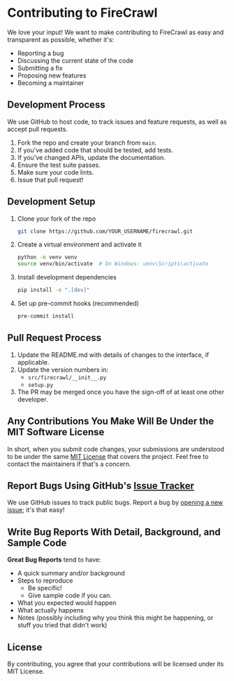 # Contributing to FireCrawl

We love your input! We want to make contributing to FireCrawl as easy and transparent as possible, whether it's:

- Reporting a bug
- Discussing the current state of the code
- Submitting a fix
- Proposing new features
- Becoming a maintainer

## Development Process

We use GitHub to host code, to track issues and feature requests, as well as accept pull requests.

1. Fork the repo and create your branch from `main`.
2. If you've added code that should be tested, add tests.
3. If you've changed APIs, update the documentation.
4. Ensure the test suite passes.
5. Make sure your code lints.
6. Issue that pull request!

## Development Setup

1. Clone your fork of the repo
   ```bash
   git clone https://github.com/YOUR_USERNAME/firecrawl.git
   ```

2. Create a virtual environment and activate it
   ```bash
   python -m venv venv
   source venv/bin/activate  # On Windows: venv\Scripts\activate
   ```

3. Install development dependencies
   ```bash
   pip install -e ".[dev]"
   ```

4. Set up pre-commit hooks (recommended)
   ```bash
   pre-commit install
   ```

## Pull Request Process

1. Update the README.md with details of changes to the interface, if applicable.
2. Update the version numbers in:
   - `src/firecrawl/__init__.py`
   - `setup.py`
3. The PR may be merged once you have the sign-off of at least one other developer.

## Any Contributions You Make Will Be Under the MIT Software License
In short, when you submit code changes, your submissions are understood to be under the same [MIT License](http://choosealicense.com/licenses/mit/) that covers the project. Feel free to contact the maintainers if that's a concern.

## Report Bugs Using GitHub's [Issue Tracker](https://github.com/your-username/firecrawl/issues)
We use GitHub issues to track public bugs. Report a bug by [opening a new issue](https://github.com/your-username/firecrawl/issues/new); it's that easy!

## Write Bug Reports With Detail, Background, and Sample Code

**Great Bug Reports** tend to have:

- A quick summary and/or background
- Steps to reproduce
  - Be specific!
  - Give sample code if you can.
- What you expected would happen
- What actually happens
- Notes (possibly including why you think this might be happening, or stuff you tried that didn't work)

## License
By contributing, you agree that your contributions will be licensed under its MIT License.
